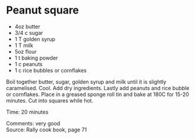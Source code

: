 # Peanut square

* 4oz butter
* 3/4 c sugar
* 1 T golden syrup
* 1 T milk
* 5oz flour
* 1 t baking powder
* 1 c peanuts
* 1 c rice bubbles or cornflakes

Boil together butter, sugar, golden syrup and milk until it is slightly caramelised.  Cool.  Add dry ingredients.  Lastly add peanuts and rice bubble or cornflakes.  Place in a greased sponge roll tin and bake at 180C for 15-20 minutes.  Cut into squares while hot.

Time: 20 minutes  

Comments: very good  
Source: Rally cook book, page 71

